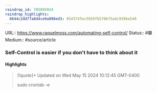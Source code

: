 ```yaml
---
raindrop_id: 785895924
raindrop_highlights:
  6644c2dd77a8d4ce9a898ed3: 954374fec5926fb570bf5a4c939be549
---
```


URL:: https://www.raquelmoss.com/automating-self-control/
Status:: #🟩
Medium:: #source/article


### Self-Control is easier if you don&#39;t have to think about it



#### Highlights

> [!quote]+ Updated on Wed May 15 2024 10:12:45 GMT-0400
>
> sudo crontab -e

